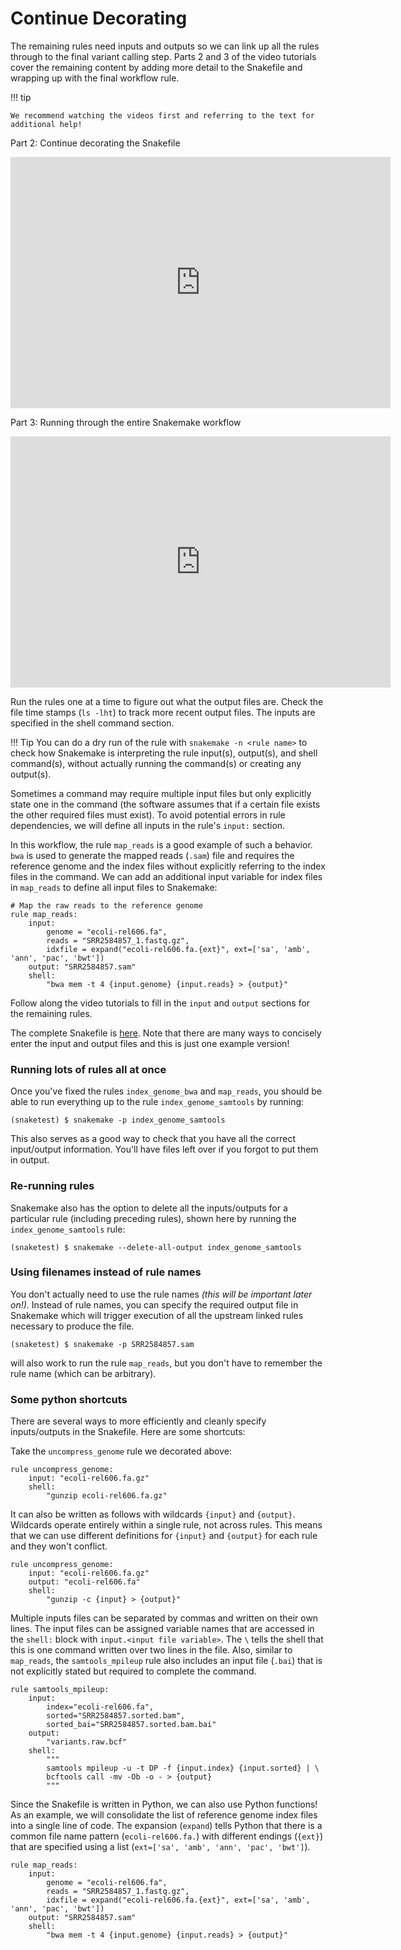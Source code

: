 # Continue Decorating

The remaining rules need inputs and outputs so we can link up all the rules through to the final variant calling step. Parts 2 and 3 of the video tutorials cover the remaining content by adding more detail to the Snakefile and wrapping up with the final workflow rule.

!!! tip
    
    We recommend watching the videos first and referring to the text for additional help!

Part 2: Continue decorating the Snakefile

<iframe id="kaltura_player" src="https://cdnapisec.kaltura.com/p/1770401/sp/177040100/embedIframeJs/uiconf_id/29032722/partner_id/1770401?iframeembed=true&playerId=kaltura_player&entry_id=0_t1dpuzly&flashvars[mediaProtocol]=rtmp&amp;flashvars[streamerType]=rtmp&amp;flashvars[streamerUrl]=rtmp://www.kaltura.com:1935&amp;flashvars[rtmpFlavors]=1&amp;flashvars[localizationCode]=en&amp;flashvars[leadWithHTML5]=true&amp;flashvars[sideBarContainer.plugin]=true&amp;flashvars[sideBarContainer.position]=left&amp;flashvars[sideBarContainer.clickToClose]=true&amp;flashvars[chapters.plugin]=true&amp;flashvars[chapters.layout]=vertical&amp;flashvars[chapters.thumbnailRotator]=false&amp;flashvars[streamSelector.plugin]=true&amp;flashvars[EmbedPlayer.SpinnerTarget]=videoHolder&amp;flashvars[dualScreen.plugin]=true&amp;flashvars[Kaltura.addCrossoriginToIframe]=true&amp;&wid=0_01u9hxvk" width="608" height="402" allowfullscreen webkitallowfullscreen mozAllowFullScreen allow="autoplay *; fullscreen *; encrypted-media *" sandbox="allow-forms allow-same-origin allow-scripts allow-top-navigation allow-pointer-lock allow-popups allow-modals allow-orientation-lock allow-popups-to-escape-sandbox allow-presentation allow-top-navigation-by-user-activation" frameborder="0" title="Kaltura Player"></iframe>

Part 3: Running through the entire Snakemake workflow

<iframe id="kaltura_player" src="https://cdnapisec.kaltura.com/p/1770401/sp/177040100/embedIframeJs/uiconf_id/29032722/partner_id/1770401?iframeembed=true&playerId=kaltura_player&entry_id=0_gwnss4kq&flashvars[mediaProtocol]=rtmp&amp;flashvars[streamerType]=rtmp&amp;flashvars[streamerUrl]=rtmp://www.kaltura.com:1935&amp;flashvars[rtmpFlavors]=1&amp;flashvars[localizationCode]=en&amp;flashvars[leadWithHTML5]=true&amp;flashvars[sideBarContainer.plugin]=true&amp;flashvars[sideBarContainer.position]=left&amp;flashvars[sideBarContainer.clickToClose]=true&amp;flashvars[chapters.plugin]=true&amp;flashvars[chapters.layout]=vertical&amp;flashvars[chapters.thumbnailRotator]=false&amp;flashvars[streamSelector.plugin]=true&amp;flashvars[EmbedPlayer.SpinnerTarget]=videoHolder&amp;flashvars[dualScreen.plugin]=true&amp;flashvars[Kaltura.addCrossoriginToIframe]=true&amp;&wid=0_kjfuqewn" width="608" height="402" allowfullscreen webkitallowfullscreen mozAllowFullScreen allow="autoplay *; fullscreen *; encrypted-media *" sandbox="allow-forms allow-same-origin allow-scripts allow-top-navigation allow-pointer-lock allow-popups allow-modals allow-orientation-lock allow-popups-to-escape-sandbox allow-presentation allow-top-navigation-by-user-activation" frameborder="0" title="Kaltura Player"></iframe>

Run the rules one at a time to figure out what the output files are. Check the file time stamps (`ls -lht`) to track more recent output files. The inputs are specified in the shell command section.

!!! Tip
    You can do a dry run of the rule with `snakemake -n <rule name>` to check how Snakemake is interpreting the rule input(s), output(s), and shell command(s), without actually running the command(s) or creating any output(s).

Sometimes a command may require multiple input files but only explicitly state one in the command (the software assumes that if a certain file exists the other required files must exist). To avoid potential errors in rule dependencies, we will define all inputs in the rule's `input:` section.

In this workflow, the rule `map_reads` is a good example of such a behavior. `bwa` is used to generate the mapped reads (`.sam`) file and requires the reference genome and the index files without explicitly referring to the index files in the command. We can add an additional input variable for index files in `map_reads` to define all input files to Snakemake:

```
# Map the raw reads to the reference genome
rule map_reads:
    input:
        genome = "ecoli-rel606.fa",
        reads = "SRR2584857_1.fastq.gz",
        idxfile = expand("ecoli-rel606.fa.{ext}", ext=['sa', 'amb', 'ann', 'pac', 'bwt'])
    output: "SRR2584857.sam"
    shell:
        "bwa mem -t 4 {input.genome} {input.reads} > {output}"
```        

Follow along the video tutorials to fill in the `input` and `output` sections for the remaining rules.

The complete Snakefile is [here](./example_snakefile.md). Note that there are many ways to concisely enter the input and output files and this is just one example version!

### Running lots of rules all at once

Once you've fixed the rules `index_genome_bwa` and `map_reads`, you should be able to run everything up to the rule `index_genome_samtools` by running:

```
(snaketest) $ snakemake -p index_genome_samtools
```

This also serves as a good way to check that you have all the correct input/output information. You'll have files left over if you forgot to put them in output.

### Re-running rules

Snakemake also has the option to delete all the inputs/outputs for a particular rule (including preceding rules), shown here by running the `index_genome_samtools` rule:
```
(snaketest) $ snakemake --delete-all-output index_genome_samtools
```

### Using filenames instead of rule names

You don't actually need to use the rule names *(this will be important later on!)*. Instead of rule names, you can specify the required output file in Snakemake which will trigger execution of all the upstream linked rules necessary to produce the file.

```
(snaketest) $ snakemake -p SRR2584857.sam
```

will also work to run the rule `map_reads`, but you don't have to remember the rule name (which can be arbitrary).

### Some python shortcuts

There are several ways to more efficiently and cleanly specify inputs/outputs in the Snakefile. Here are some shortcuts:

Take the `uncompress_genome` rule we decorated above:

```
rule uncompress_genome:
    input: "ecoli-rel606.fa.gz"
    shell:
        "gunzip ecoli-rel606.fa.gz"
```

It can also be written as follows with wildcards `{input}` and `{output}`. Wildcards operate entirely within a single rule, not across rules. This means that we can use different definitions for `{input}` and `{output}` for each rule and they won't conflict.

```
rule uncompress_genome:
    input: "ecoli-rel606.fa.gz"
    output: "ecoli-rel606.fa"
    shell:
        "gunzip -c {input} > {output}"
```

Multiple inputs files can be separated by commas and written on their own lines. The input files can be assigned variable names that are accessed in the `shell:` block with `input.<input file variable>`. The `\` tells the shell that this is one command written over two lines in the file. Also, similar to `map_reads`, the `samtools_mpileup` rule also includes an input file (`.bai`) that is not explicitly stated but required to complete the command.

```
rule samtools_mpileup:
    input:
        index="ecoli-rel606.fa",
        sorted="SRR2584857.sorted.bam",
        sorted_bai="SRR2584857.sorted.bam.bai"
    output:
        "variants.raw.bcf"
    shell:
        """
        samtools mpileup -u -t DP -f {input.index} {input.sorted} | \
        bcftools call -mv -Ob -o - > {output}
        """
```

Since the Snakefile is written in Python, we can also use Python functions! As an example, we will consolidate the list of reference genome index files into a single line of code. The expansion (`expand`) tells Python that there is a common file name pattern (`ecoli-rel606.fa.`) with different endings (`{ext}`) that are specified using a list (`ext=['sa', 'amb', 'ann', 'pac', 'bwt']`).

```
rule map_reads:
    input:
        genome = "ecoli-rel606.fa",
        reads = "SRR2584857_1.fastq.gz",
        idxfile = expand("ecoli-rel606.fa.{ext}", ext=['sa', 'amb', 'ann', 'pac', 'bwt'])
    output: "SRR2584857.sam"
    shell:
        "bwa mem -t 4 {input.genome} {input.reads} > {output}"
```
